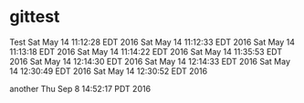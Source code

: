 # gittest
Test
Sat May 14 11:12:28 EDT 2016
Sat May 14 11:12:33 EDT 2016
Sat May 14 11:13:18 EDT 2016
Sat May 14 11:14:22 EDT 2016
Sat May 14 11:35:53 EDT 2016
Sat May 14 12:14:30 EDT 2016
Sat May 14 12:14:33 EDT 2016
Sat May 14 12:30:49 EDT 2016
Sat May 14 12:30:52 EDT 2016

another
Thu Sep  8 14:52:17 PDT 2016

